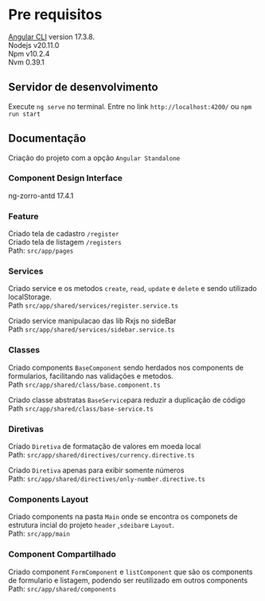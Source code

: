 # Pre requisitos

[Angular CLI](https://github.com/angular/angular-cli) version 17.3.8.<br>
Nodejs v20.11.0 <br>
Npm v10.2.4 <br>
Nvm 0.39.1

## Servidor de desenvolvimento

Execute `ng serve` no terminal. Entre no link `http://localhost:4200/` ou `npm run start`

## Documentação
Criação do projeto com a opção `Angular Standalone`
### Component Design Interface
ng-zorro-antd 17.4.1

### Feature
  Criado tela de cadastro `/register` <br>
  Criado tela de listagem `/registers` <br>
  Path: `src/app/pages`
### Services  
  Criado service e os metodos `create`, `read`, `update` e `delete` e sendo utilizado localStorage. <br>
  Path `src/app/shared/services/register.service.ts`
  
  Criado service manipulacao das lib Rxjs no sideBar <br>
  Path `src/app/shared/services/sidebar.service.ts`
### Classes
  Criado components `BaseComponent` sendo herdados nos components de formularios, facilitando nas validações e metodos. <br>
  Path `src/app/shared/class/base.component.ts`

  Criado classe abstratas `BaseService`para reduzir a duplicação de código <br>
  Path `src/app/shared/class/base-service.ts`

### Diretivas
  Criado `Diretiva` de formatação de valores em moeda local <br>
  Path: `src/app/shared/directives/currency.directive.ts` <br>

  Criado `Diretiva` apenas para exibir somente números <br>
  Path: `src/app/shared/directives/only-number.directive.ts` <br>

### Components Layout
  Criado components na pasta `Main` onde se encontra os componets de estrutura incial do projeto `header` ,`sdeibar`e `Layout`. <br>
  Path: `src/app/main`

### Component Compartilhado
  Criado component `FormComponent` e `listComponent` que são os components de formulario e listagem, podendo ser reutilizado em outros components <br>
  Path: `src/app/shared/components`
